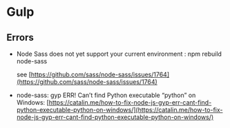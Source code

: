 # Gulp

## Errors
*   Node Sass does not yet support your current environment : npm rebuild node-sass

    see [https://github.com/sass/node-sass/issues/1764](https://github.com/sass/node-sass/issues/1764)
* node-sass: gyp ERR! Can’t find Python executable “python” on Windows: [https://catalin.me/how-to-fix-node-js-gyp-err-cant-find-python-executable-python-on-windows/](https://catalin.me/how-to-fix-node-js-gyp-err-cant-find-python-executable-python-on-windows/)
